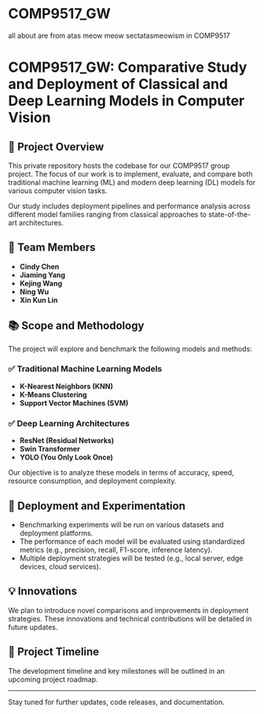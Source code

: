 # COMP9517_GW
all about are from atas meow meow sectatasmeowism in COMP9517 

# COMP9517_GW: Comparative Study and Deployment of Classical and Deep Learning Models in Computer Vision

## 📌 Project Overview

This private repository hosts the codebase for our COMP9517 group project. The focus of our work is to implement, evaluate, and compare both traditional machine learning (ML) and modern deep learning (DL) models for various computer vision tasks.

Our study includes deployment pipelines and performance analysis across different model families ranging from classical approaches to state-of-the-art architectures.

## 👥 Team Members

- **Cindy Chen**
- **Jiaming Yang**
- **Kejing Wang**
- **Ning Wu**
- **Xin Kun Lin**

## 📚 Scope and Methodology

The project will explore and benchmark the following models and methods:

### ✅ Traditional Machine Learning Models
- **K-Nearest Neighbors (KNN)**
- **K-Means Clustering**
- **Support Vector Machines (SVM)**

### ✅ Deep Learning Architectures
- **ResNet (Residual Networks)**
- **Swin Transformer**
- **YOLO (You Only Look Once)**

Our objective is to analyze these models in terms of accuracy, speed, resource consumption, and deployment complexity.

## 🚀 Deployment and Experimentation

- Benchmarking experiments will be run on various datasets and deployment platforms.
- The performance of each model will be evaluated using standardized metrics (e.g., precision, recall, F1-score, inference latency).
- Multiple deployment strategies will be tested (e.g., local server, edge devices, cloud services).

## 💡 Innovations

We plan to introduce novel comparisons and improvements in deployment strategies. These innovations and technical contributions will be detailed in future updates.

## 📅 Project Timeline

The development timeline and key milestones will be outlined in an upcoming project roadmap.

---

Stay tuned for further updates, code releases, and documentation.
